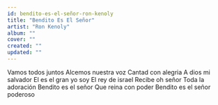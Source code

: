 ```yaml
---
id: bendito-es-el-señor-ron-kenoly
title: "Bendito Es El Señor"
artist: "Ron Kenoly"
album: ""
cover: ""
created: ""
updated: ""
---
```


Vamos todos juntos
Alcemos nuestra voz
Cantad con alegria
A dios mi salvador
El es el gran yo soy
El rey de israel
Recibe oh señor
Toda la adoración
Bendito es el señor
Que reina con poder
Bendito es el señor poderoso